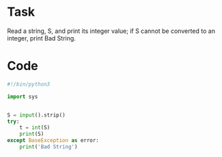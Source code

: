 # Task 
Read a string, S, and print its integer value; if S cannot be converted to an integer, print Bad String.

# Code 
```python 
#!/bin/python3

import sys


S = input().strip()
try:
    t = int(S)
    print(S)
except BaseException as error:
    print('Bad String')
```
